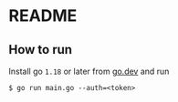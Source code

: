 # README

## How to run

Install go `1.18` or later from [go.dev](https://go.dev/dl/) and run

```
$ go run main.go --auth=<token>
```
